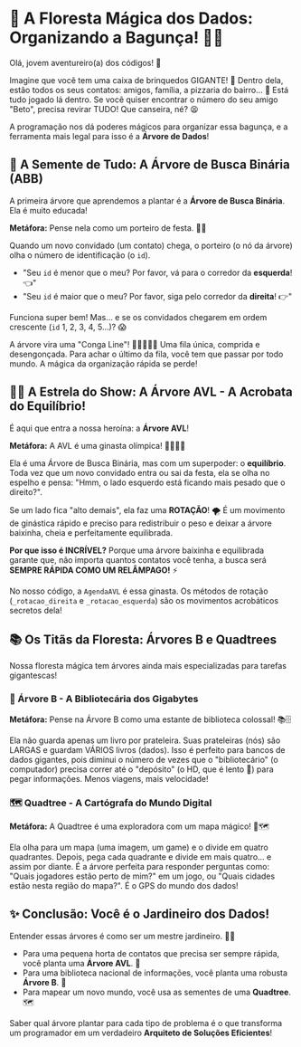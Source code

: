 # 🌳 A Floresta Mágica dos Dados: Organizando a Bagunça\! 🧙‍♂️

Olá, jovem aventureiro(a) dos códigos\! 🚀

Imagine que você tem uma caixa de brinquedos GIGANTE\! 🧸 Dentro dela, estão todos os seus contatos: amigos, família, a pizzaria do bairro... 🍕 Está tudo jogado lá dentro. Se você quiser encontrar o número do seu amigo "Beto", precisa revirar TUDO\! Que canseira, né? 😫

A programação nos dá poderes mágicos para organizar essa bagunça, e a ferramenta mais legal para isso é a **Árvore de Dados**\!

## 🌱 A Semente de Tudo: A Árvore de Busca Binária (ABB)

A primeira árvore que aprendemos a plantar é a **Árvore de Busca Binária**. Ela é muito educada\!

**Metáfora:** Pense nela como um porteiro de festa. 🤵‍♂️

Quando um novo convidado (um contato) chega, o porteiro (o nó da árvore) olha o número de identificação (o `id`).

  * "Seu `id` é menor que o meu? Por favor, vá para o corredor da **esquerda**\! 👈"
  * "Seu `id` é maior que o meu? Por favor, siga pelo corredor da **direita**\! 👉"

Funciona super bem\! Mas... e se os convidados chegarem em ordem crescente (`id` 1, 2, 3, 4, 5...)? 😱

A árvore vira uma "Conga Line"\! 🕺🕺🕺🕺🕺 Uma fila única, comprida e desengonçada. Para achar o último da fila, você tem que passar por todo mundo. A mágica da organização rápida se perde\!

## 🤸‍♂️ A Estrela do Show: A Árvore AVL - A Acrobata do Equilíbrio\!

É aqui que entra a nossa heroína: a **Árvore AVL**\!

**Metáfora:** A AVL é uma ginasta olímpica\! 🧘‍♀️🤸‍♂️

Ela é uma Árvore de Busca Binária, mas com um superpoder: o **equilíbrio**. Toda vez que um novo convidado entra ou sai da festa, ela se olha no espelho e pensa: "Hmm, o lado esquerdo está ficando mais pesado que o direito?".

Se um lado fica "alto demais", ela faz uma **ROTAÇÃO**\! 🌪️ É um movimento de ginástica rápido e preciso para redistribuir o peso e deixar a árvore baixinha, cheia e perfeitamente equilibrada.

**Por que isso é INCRÍVEL?**
Porque uma árvore baixinha e equilibrada garante que, não importa quantos contatos você tenha, a busca será **SEMPRE RÁPIDA COMO UM RELÂMPAGO\!** ⚡

No nosso código, a `AgendaAVL` é essa ginasta. Os métodos de rotação (`_rotacao_direita` e `_rotacao_esquerda`) são os movimentos acrobáticos secretos dela\!

## 📚 Os Titãs da Floresta: Árvores B e Quadtrees

Nossa floresta mágica tem árvores ainda mais especializadas para tarefas gigantescas\!

### 🌳 Árvore B - A Bibliotecária dos Gigabytes

**Metáfora:** Pense na Árvore B como uma estante de biblioteca colossal\! 📚🗄️

Ela não guarda apenas um livro por prateleira. Suas prateleiras (nós) são LARGAS e guardam VÁRIOS livros (dados). Isso é perfeito para bancos de dados gigantes, pois diminui o número de vezes que o "bibliotecário" (o computador) precisa correr até o "depósito" (o HD, que é lento 🐌) para pegar informações. Menos viagens, mais velocidade\!

### 🗺️ Quadtree - A Cartógrafa do Mundo Digital

**Metáfora:** A Quadtree é uma exploradora com um mapa mágico\! 📍🗺️

Ela olha para um mapa (uma imagem, um game) e o divide em quatro quadrantes. Depois, pega cada quadrante e divide em mais quatro... e assim por diante. É a árvore perfeita para responder perguntas como: "Quais jogadores estão perto de mim?" em um jogo, ou "Quais cidades estão nesta região do mapa?". É o GPS do mundo dos dados\!

## ✨ Conclusão: Você é o Jardineiro dos Dados\!

Entender essas árvores é como ser um mestre jardineiro. 🧑‍🌾

  * Para uma pequena horta de contatos que precisa ser sempre rápida, você planta uma **Árvore AVL**. 🌱
  * Para uma biblioteca nacional de informações, você planta uma robusta **Árvore B**. 🌳
  * Para mapear um novo mundo, você usa as sementes de uma **Quadtree**. 🗺️

Saber qual árvore plantar para cada tipo de problema é o que transforma um programador em um verdadeiro **Arquiteto de Soluções Eficientes**\!

